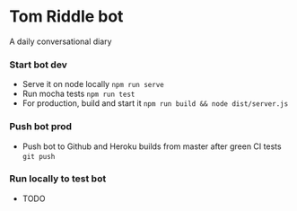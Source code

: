 # Tom Riddle bot
A daily conversational diary

### Start bot dev
  - Serve it on node locally
    `npm run serve`
  - Run mocha tests
    `npm run test`
  - For production, build and start it
    `npm run build && node dist/server.js`

### Push bot prod
  - Push bot to Github and Heroku builds from master after green CI tests
    `git push`

### Run locally to test bot
  - TODO
